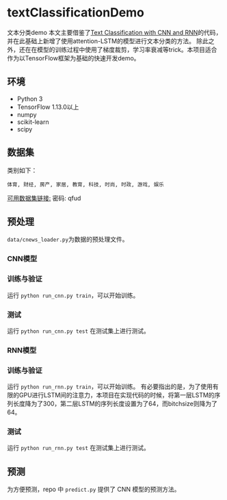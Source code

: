 # textClassificationDemo
文本分类demo
本文主要借鉴了[Text Classification with CNN and RNN](https://github.com/gaussic/text-classification-cnn-rnn)的代码，并在此基础上新增了使用attention-LSTM的模型进行文本分类的方法。
除此之外，还在在模型的训练过程中使用了梯度裁剪，学习率衰减等trick。本项目适合作为以TensorFlow框架为基础的快速开发demo。
## 环境

- Python 3
- TensorFlow 1.13.0以上
- numpy
- scikit-learn
- scipy
## 数据集

类别如下：

```
体育, 财经, 房产, 家居, 教育, 科技, 时尚, 时政, 游戏, 娱乐
```
 [可用数据集链接:](https://pan.baidu.com/s/1hugrfRu) 密码: qfud
## 预处理

`data/cnews_loader.py`为数据的预处理文件。

### CNN模型
### 训练与验证
运行 `python run_cnn.py train`，可以开始训练。
### 测试
运行 `python run_cnn.py test` 在测试集上进行测试。

### RNN模型
### 训练与验证
运行 `python run_rnn.py train`，可以开始训练。
有必要指出的是，为了使用有限的GPU进行LSTM间的注意力，本项目在实现代码的时候，将第一层LSTM的序列长度降为了300，第二层LSTM的序列长度设置为了64，而bitchsize则降为了64。
### 测试
运行 `python run_rnn.py test` 在测试集上进行测试。

## 预测
为方便预测，repo 中 `predict.py` 提供了 CNN 模型的预测方法。
